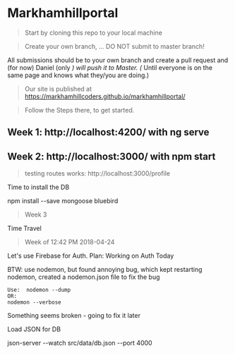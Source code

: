 # Markhamhillportal

> Start by cloning this repo to your local machine

> Create your own branch, ... DO NOT submit to master branch! 

All submissions should be to your own branch and create a pull request and (for now) Daniel (only *) will push it to Master. (* Until everyone is on the same page and knows what they/you are doing.) 

> Our site is published at https://markhamhillcoders.github.io/markhamhillportal/

> Follow the Steps there, to get started.

## Week 1: http://localhost:4200/ with ng serve

## Week 2: http://localhost:3000/ with npm start

> testing routes works: http://localhost:3000/profile

Time to install the DB

npm install --save mongoose bluebird

> Week 3

Time Travel

> Week of 12:42 PM 2018-04-24

Let's use Firebase for Auth.
Plan: Working on Auth Today

BTW: use nodemon, but found annoying bug, which kept restarting nodemon, created a nodemon.json file to fix the bug

    Use:  nodemon --dump 
    OR: 
    nodemon --verbose

Something seems broken - going to fix it later

Load JSON for DB

json-server --watch src/data/db.json --port 4000